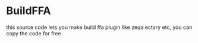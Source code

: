 # BuildFFA
this source code lets you make build ffa plugin like zeqa ectary etc, you can copy the code for free 

